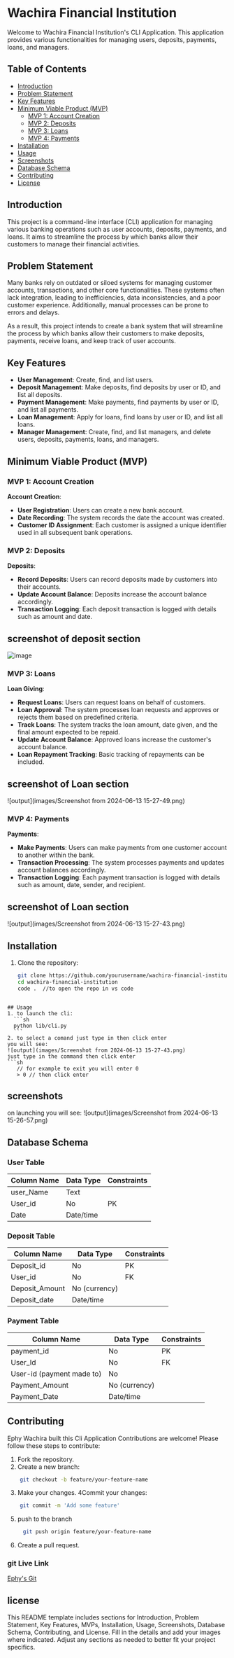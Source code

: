 # Wachira Financial Institution

Welcome to Wachira Financial Institution's CLI Application. This application provides various functionalities for managing users, deposits, payments, loans, and managers.

## Table of Contents

- [Introduction](#introduction)
- [Problem Statement](#problem-statement)
- [Key Features](#key-features)
- [Minimum Viable Product (MVP)](#minimum-viable-product-mvp)
  - [MVP 1: Account Creation](#mvp-1-account-creation)
  - [MVP 2: Deposits](#mvp-2-deposits)
  - [MVP 3: Loans](#mvp-3-loans)
  - [MVP 4: Payments](#mvp-4-payments)
- [Installation](#installation)
- [Usage](#usage)
- [Screenshots](#screenshots)
- [Database Schema](#database-schema)
- [Contributing](#contributing)
- [License](#license)

## Introduction

This project is a command-line interface (CLI) application for managing various banking operations such as user accounts, deposits, payments, and loans. It aims to streamline the process by which banks allow their customers to manage their financial activities.

## Problem Statement

Many banks rely on outdated or siloed systems for managing customer accounts, transactions, and other core functionalities. These systems often lack integration, leading to inefficiencies, data inconsistencies, and a poor customer experience. Additionally, manual processes can be prone to errors and delays.

As a result, this project intends to create a bank system that will streamline the process by which banks allow their customers to make deposits, payments, receive loans, and keep track of user accounts.

## Key Features

- **User Management**: Create, find, and list users.
- **Deposit Management**: Make deposits, find deposits by user or ID, and list all deposits.
- **Payment Management**: Make payments, find payments by user or ID, and list all payments.
- **Loan Management**: Apply for loans, find loans by user or ID, and list all loans.
- **Manager Management**: Create, find, and list managers, and delete users, deposits, payments, loans, and managers.

## Minimum Viable Product (MVP)

### MVP 1: Account Creation

**Account Creation**:
- **User Registration**: Users can create a new bank account.
- **Date Recording**: The system records the date the account was created.
- **Customer ID Assignment**: Each customer is assigned a unique identifier used in all subsequent bank operations.

### MVP 2: Deposits

**Deposits**:
- **Record Deposits**: Users can record deposits made by customers into their accounts.
- **Update Account Balance**: Deposits increase the account balance accordingly.
- **Transaction Logging**: Each deposit transaction is logged with details such as amount and date.
 ## screenshot of deposit section
 ![image](images/whole_section.png)


### MVP 3: Loans

**Loan Giving**:
- **Request Loans**: Users can request loans on behalf of customers.
- **Loan Approval**: The system processes loan requests and approves or rejects them based on predefined criteria.
- **Track Loans**: The system tracks the loan amount, date given, and the final amount expected to be repaid.
- **Update Account Balance**: Approved loans increase the customer's account balance.
- **Loan Repayment Tracking**: Basic tracking of repayments can be included.
## screenshot of Loan section
![output](images/Screenshot from 2024-06-13 15-27-49.png)

### MVP 4: Payments

**Payments**:
- **Make Payments**: Users can make payments from one customer account to another within the bank.
- **Transaction Processing**: The system processes payments and updates account balances accordingly.
- **Transaction Logging**: Each payment transaction is logged with details such as amount, date, sender, and recipient.
## screenshot of Loan section
![output](images/Screenshot from 2024-06-13 15-27-43.png)

## Installation

1. Clone the repository:
   ```sh
   git clone https://github.com/yourusername/wachira-financial-institution.git
   cd wachira-financial-institution
   code .  //to open the repo in vs code
  ```

## Usage
1. to launch the cli:
    ```sh
    python lib/cli.py
    ```
2. to select a comand just type in then click enter
you will see:
![output](images/Screenshot from 2024-06-13 15-27-43.png)
just type in the command then click enter
```sh
     // for example to exit you will enter 0
     > 0 // then click enter
```

## screenshots
on launching you will see:
  ![output](images/Screenshot from 2024-06-13 15-26-57.png)

## Database Schema

### User Table
| Column Name | Data Type  | Constraints |
|-------------|------------|-------------|
| user_Name   | Text       |             |
| User_id     | No         | PK          |
| Date        | Date/time  |             |

### Deposit Table
| Column Name      | Data Type  | Constraints |
|------------------|------------|-------------|
| Deposit_id       | No         | PK          |
| User_id          | No         | FK          |
| Deposit_Amount   | No (currency) |         |
| Deposit_date     | Date/time  |             |

### Payment Table
| Column Name             | Data Type     | Constraints |
|-------------------------|---------------|-------------|
| payment_id              | No            | PK          |
| User_Id                 | No            | FK          |
| User-id (payment made to) | No            |             |
| Payment_Amount          | No (currency) |             |
| Payment_Date            | Date/time     |             |

## Contributing
Ephy Wachira built this Cli Application
Contributions are welcome! Please follow these steps to contribute:
1. Fork the repository.
2. Create a new branch:
```sh
    git checkout -b feature/your-feature-name
```
3. Make your changes.
4Commit your changes:
```sh
    git commit -m 'Add some feature'
```
5. push to the branch
```sh
     git push origin feature/your-feature-name
```
6. Create a pull request.

  ### git Live Link 
  [ Ephy's Git](https://github.com/Ephymuiruri)
## license

This README template includes sections for Introduction, Problem Statement, Key Features, MVPs, Installation, Usage, Screenshots, Database Schema, Contributing, and License. Fill in the details and add your images where indicated. Adjust any sections as needed to better fit your project specifics.

